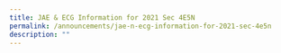 ```yaml
---
title: JAE & ECG Information for 2021 Sec 4E5N
permalink: /announcements/jae-n-ecg-information-for-2021-sec-4e5n
description: ""
---
```

